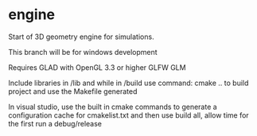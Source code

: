 # engine
Start of 3D geometry engine for simulations.

This branch will be for windows development

Requires GLAD with OpenGL 3.3 or higher
	 GLFW
	 GLM

Include libraries in /lib and while in /build use command: cmake ..
to build project and use the Makefile generated

In visual studio, use the built in cmake commands to generate a configuration cache for cmakelist.txt
and then use build all, allow time for the first run a debug/release